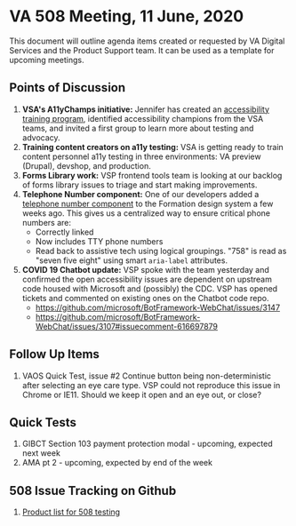 # VA 508 Meeting, 11 June, 2020

This document will outline agenda items created or requested by VA Digital Services and the Product Support team. It can be used as a template for upcoming meetings.

## Points of Discussion

1. **VSA's A11yChamps initiative:** Jennifer has created an [accessibility training program](https://github.com/department-of-veterans-affairs/va.gov-team/tree/master/teams/vsa/accessibility/a11y-champs[#vsa-a](https://dsva.slack.com/channels/vsa-a)11ychamps-program), identified accessibility champions from the VSA teams, and invited a first group to learn more about testing and advocacy.
2. **Training content creators on a11y testing:** VSA is getting ready to train content personnel a11y testing in three environments: VA preview (Drupal), devshop, and production.
3. **Forms Library work:** VSP frontend tools team is looking at our backlog of forms library issues to triage and start making improvements.
4. **Telephone Number component:** One of our developers added a [telephone number component](https://github.com/department-of-veterans-affairs/veteran-facing-services-tools/pull/260/files) to the Formation design system a few weeks ago. This gives us a centralized way to ensure critical phone numbers are:
   * Correctly linked
   * Now includes TTY phone numbers
   * Read back to assistive tech using logical groupings. "758" is read as "seven five eight" using smart `aria-label` attributes.
5. **COVID 19 Chatbot update:** VSP spoke with the team yesterday and confirmed the open accessibility issues are dependent on upstream code housed with Microsoft and (possibly) the CDC. VSP has opened tickets and commented on existing ones on the Chatbot code repo.
   * https://github.com/microsoft/BotFramework-WebChat/issues/3147
   * https://github.com/microsoft/BotFramework-WebChat/issues/3107#issuecomment-616697879

## Follow Up Items

1. VAOS Quick Test, issue #2 Continue button being non-deterministic after selecting an eye care type. VSP could not reproduce this issue in Chrome or IE11. Should we keep it open and an eye out, or close?

## Quick Tests

1. GIBCT Section 103 payment protection modal - upcoming, expected next week
2. AMA pt 2 - upcoming, expected by end of the week

## 508 Issue Tracking on Github

1. [Product list for 508 testing](https://github.com/department-of-veterans-affairs/va.gov-team/blob/master/platform/accessibility/508-product-review-list.md)
